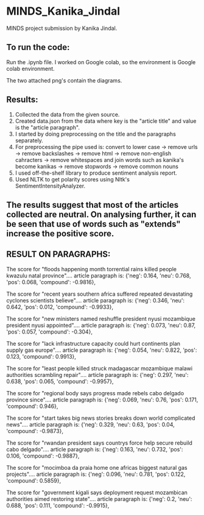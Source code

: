 # MINDS_Kanika_Jindal
MINDS project submission by Kanika Jindal.

## To run the code:
Run the .ipynb file. I worked on Google colab, so the environment is Google colab environment.

The two attached png's contain the diagrams. 

## Results:
1) Collected the data from the given source. 
2) Created data.json from the data where key is the "article title" and value is the "article paragraph".
3) I started by doing preprocessing on the title and the paragraphs separately. 
4) For preprocessing the pipe used is:
  convert to lower case -> remove urls -> remove backslashes -> remove html -> remove non-english cahracters -> remove whitespaces and join words such as kanika's become kanikas -> remove stopwords -> remove common nouns
5) I used off-the-shelf library to produce sentiment analysis report. 
6) Used NLTK to get polarity scores using Nltk's SentimentIntensityAnalyzer.

## The results suggest that most of the articles collected are neutral. On analysing further, it can be seen that use of words such as "extends" increase the positive score.

## RESULT ON PARAGRAPHS:
The score for "floods happening month torrential rains killed people kwazulu natal province".... article paragraph is: {'neg': 0.164, 'neu': 0.768, 'pos': 0.068, 'compound': -0.9816}, 

The score for "recent years southern africa suffered repeated devastating cyclones scientists believe".... article paragraph is: {'neg': 0.346, 'neu': 0.642, 'pos': 0.012, 'compound': -0.9933}, 

The score for "new ministers named reshuffle president nyusi mozambique president nyusi appointed".... article paragraph is: {'neg': 0.073, 'neu': 0.87, 'pos': 0.057, 'compound': -0.304}, 

The score for "lack infrastructure capacity could hurt continents plan supply gas europe".... article paragraph is: {'neg': 0.054, 'neu': 0.822, 'pos': 0.123, 'compound': 0.9913}, 

The score for "least people killed struck madagascar mozambique malawi authorities scrambling repair".... article paragraph is: {'neg': 0.297, 'neu': 0.638, 'pos': 0.065, 'compound': -0.9957}, 

The score for "regional body says progress made rebels cabo delgado province since".... article paragraph is: {'neg': 0.069, 'neu': 0.76, 'pos': 0.171, 'compound': 0.946}, 

The score for "start takes big news stories breaks down world complicated news".... article paragraph is: {'neg': 0.329, 'neu': 0.63, 'pos': 0.04, 'compound': -0.9873}, 

The score for "rwandan president says countrys force help secure rebuild cabo delgado".... article paragraph is: {'neg': 0.163, 'neu': 0.732, 'pos': 0.106, 'compound': -0.9887}, 

The score for "mocimboa da praia home one africas biggest natural gas projects".... article paragraph is: {'neg': 0.096, 'neu': 0.781, 'pos': 0.122, 'compound': 0.5859}, 

The score for "government kigali says deployment request mozambican authorities aimed restoring state".... article paragraph is: {'neg': 0.2, 'neu': 0.688, 'pos': 0.111, 'compound': -0.9915}, 
